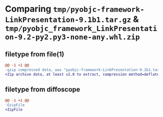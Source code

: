 # Comparing `tmp/pyobjc-framework-LinkPresentation-9.1b1.tar.gz` & `tmp/pyobjc_framework_LinkPresentation-9.2-py2.py3-none-any.whl.zip`

## filetype from file(1)

```diff
@@ -1 +1 @@
-gzip compressed data, was "pyobjc-framework-LinkPresentation-9.1b1.tar", last modified: Sun Mar 26 11:28:08 2023, max compression
+Zip archive data, at least v2.0 to extract, compression method=deflate
```

## filetype from diffoscope

```diff
@@ -1 +1 @@
-GzipFile
+ZipFile
```

